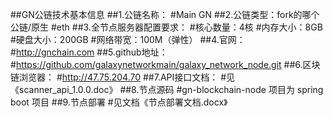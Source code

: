 ##GN公链技术基本信息
##1.公链名称：
#Main GN
##2.公链类型：fork的哪个公链/原生
#eth
##3.全节点服务器配置要求： 
#核心数量：4核
#内存大小：8GB
#硬盘大小：200GB
#网络带宽：100M（弹性）
##4.官网：
#http://gnchain.com
##5.github地址：
#https://github.com/galaxynetworkmain/galaxy_network_node.git
##6.区块链浏览器： 
#http://47.75.204.70
##7.API接口文档： 
#见《scanner_api_1.0.0.doc》
##8.节点源码
#gn-blockchain-node 项目为 spring boot 项目
##9.节点部署
#见文档《节点部署文档.docx》